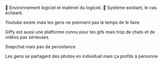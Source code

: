  Environnement logiciel et matériel du logiciel.
 Système existant, le cas échéant.

Youtube existe mais les gens ne prennent pas le temps de le faire

Giffy est aussi une platforme connu pour les gifs mais trop de chats et de vidéos pas sérieuses.

Snapchat mais pas de persistance

Les gens se partagent des photos en individuel mais ça profite à personne